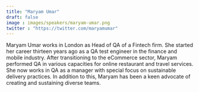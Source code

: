 ```yaml
---
title: "Maryam Umar"
draft: false
image : images/speakers/maryam-umar.png
twitter : "https://twitter.com/maryamumar"
---
```


Maryam Umar works in London as Head of QA of a Fintech firm. She started her career thirteen years ago as a QA test engineer in the finance and mobile industry. After transitioning to the eCommerce sector, Maryam performed QA in various capacities for online restaurant and travel services. She now works in QA as a manager with special focus on sustainable delivery practices. In addition to this, Maryam has been a keen advocate of creating and sustaining diverse teams.
